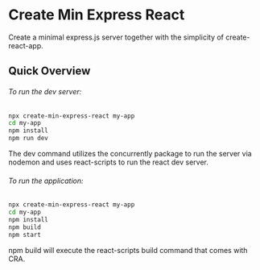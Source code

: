 # Create Min Express React

Create a minimal express.js server together with the simplicity of create-react-app. <br>

## Quick Overview

###### To run the dev server:

```sh
npx create-min-express-react my-app
cd my-app
npm install
npm run dev
```

The dev command utilizes the concurrently package to run the server via nodemon and uses react-scripts to run the react dev server.

###### To run the application:

```sh
npx create-min-express-react my-app
cd my-app
npm install
npm build
npm start
```

npm build will execute the react-scripts build command that comes with CRA.
